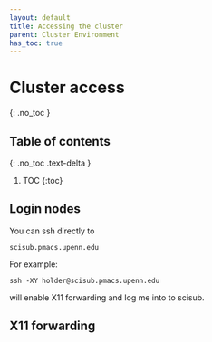 ```yaml
---
layout: default
title: Accessing the cluster
parent: Cluster Environment
has_toc: true
---
```


# Cluster access 
{: .no_toc }

## Table of contents
{: .no_toc .text-delta }

1. TOC
{:toc}

## Login nodes

You can ssh directly to 

```
scisub.pmacs.upenn.edu
```

For example:

```
ssh -XY holder@scisub.pmacs.upenn.edu
```

will enable X11 forwarding and log me into to scisub.

## X11 forwarding

